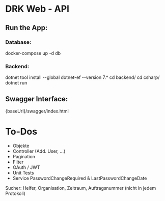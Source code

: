 # DRK Web - API

## Run the App:

### Database:

docker-compose up -d db


### Backend:

dotnet tool install --global dotnet-ef --version 7.*
cd backend/
cd csharp/
dotnet run


## Swagger Interface:

{baseUrl}/swagger/index.html



# To-Dos

- Objekte
- Controller (Add. User, ...)
- Pagination
- Filter
- OAuth / JWT
- Unit Tests
- Service PasswordChangeRequired & LastPasswordChangeDate



Sucher: Helfer, Organisation, Zeitraum, Auftragsnummer (nicht in jedem Protokoll)